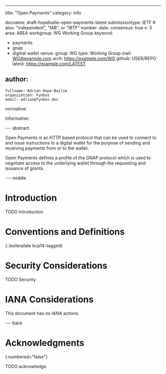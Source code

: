 ---
title: "Open Payments"
category: info

docname: draft-hopebailie-open-payments-latest
submissiontype: IETF  # also: "independent", "IAB", or "IRTF"
number:
date:
consensus: true
v: 3
area: AREA
workgroup: WG Working Group
keyword:
 - payments
 - gnap
 - digitial wallet
venue:
  group: WG
  type: Working Group
  mail: WG@example.com
  arch: https://example.com/WG
  github: USER/REPO
  latest: https://example.com/LATEST

author:
 -
    fullname: Adrian Hope-Bailie
    organization: Fynbos
    email: adrian@fynbos.dev

normative:

informative:


--- abstract

Open Payments is an HTTP based protocol that can be used to connect to and issue instructions to a digital wallet for the purpose of sending and receiving payments from or to the wallet. 

Open Payments defines a profile of the GNAP protocol which is used to negotiate access to the underlying wallet through the requesting and issuance of grants.

--- middle

# Introduction

TODO Introduction


# Conventions and Definitions

{::boilerplate bcp14-tagged}


# Security Considerations

TODO Security


# IANA Considerations

This document has no IANA actions.


--- back

# Acknowledgments
{:numbered="false"}

TODO acknowledge.
